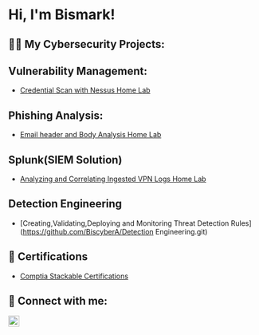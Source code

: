 <h1>Hi, I'm Bismark! </h1>

<h2>👨‍💻 My Cybersecurity Projects:</h2>

<h2> Vulnerability Management:</h2>

- [Credential Scan with Nessus Home Lab](https://github.com/BiscyberA/Vulnerability-Management.git)

<h2> Phishing Analysis:</h2>

- [Email header and Body Analysis Home Lab](https://github.com/BiscyberA/Phishing-Analysis.git)

<h2> Splunk(SIEM Solution) </h2>

- [Analyzing and Correlating Ingested VPN Logs Home Lab](https://github.com/BiscyberA/Splunk-SIEM-Solution-.git)

<h2> Detection Engineering </h2>

- [Creating,Validating,Deploying and Monitoring Threat Detection Rules](https://github.com/BiscyberA/Detection Engineering.git)
 
<h2>📄 Certifications</h2>

- [Comptia Stackable Certifications](https://www.credly.com/users/bismark-darkwa.5433b214/badges)
  
<h2> 🤳 Connect with me:</h2>

[<img align="left" alt="JoshMadakor | LinkedIn" width="22px" src="https://cdn.jsdelivr.net/npm/simple-icons@v3/icons/linkedin.svg" />][linkedin]

[linkedin]: https://www.linkedin.com/in/bismark-darkwa-717583239
     
<!--
**joshmadakor1/joshmadakor1** is a ✨ _special_ ✨ repository because its `README.md` (this file) appears on your GitHub profile.

Here are some ideas to get you started:

- 🔭 I’m currently working on ...
- 🌱 I’m currently learning ...
- 👯 I’m looking to collaborate on ...
- 🤔 I’m looking for help with ...
- 💬 Ask me about ...
- 📫 How to reach me: ...
- 😄 Pronouns: ...
- ⚡ Fun fact: ...
-->
